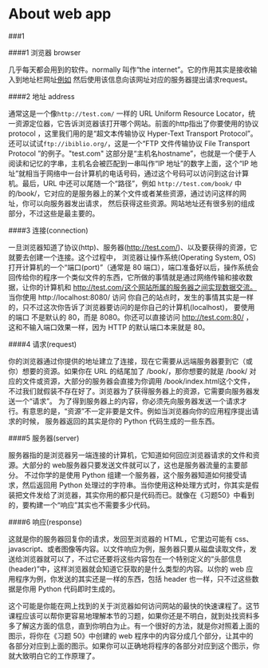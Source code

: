 # About web app

###1 

####1 浏览器 browser

几乎每天都会用到的软件。normally 叫作“the internet”。它的作用其实是接收输入到地址栏网址[例如](http://test.com/ ) 然后使用该信息向该网址对应的服务器提出请求request。

####2 地址 address 

通常这是一个像```http://test.com/``` 一样的 URL Uniform Resource Locator，统一资源定位器，它告诉浏览器该打开哪个网站。前面的http指出了你要使用的协议 protocol ，这里我们用的是“超文本传输协议 Hyper-Text Transport Protocol”。
还可以试试```ftp://ibiblio.org/```，这是一个“FTP 文件传输协议 File Transport Protocol ”的例子。"test.com"
这部分是“主机名hostname”，也就是一个便于人阅读和记忆的字串，主机名会被匹配到一串叫作“IP 地址”的数字上面，这个“IP
地址”就相当于网络中一台计算机的电话号码，通过这个号码可以访问到这台计算机。最后，URL 中还可以尾随一个“路径”，例如
```http://test.com/book/``` 中的/book/，它对应的是服务器上的某个文件或者某些资源，通过访问这样的网址，你可以向服务器发出请求，
然后获得这些资源。网站地址还有很多别的组成部分，不过这些是最主要的。

####3 连接(connection) 

一旦浏览器知道了协议(http)、服务器(http://test.com/)、以及要获得的资源，它就要去创建一个连接。这个过程中，
 浏览器让操作系统(Operating System, OS)打开计算机的一个“端口(port)”（通常是 80 端口），端口准备好以后，操作系统会回传给你的程序一个类似文件的东西，它所做的事情就是通过网络传输和接收数据，让你的计算机和
http://test.com/这个网站所属的服务器之间实现数据交流。 当你使用 http://localhost:8080/ 访问
你自己的站点时，发生的事情其实是一样的，只不过这次你告诉了浏览器要访问的是你自己的计算机(localhost)，
要使用的端口 不是默认的 80，而是 8080。你还可以直接访问 http://test.com:80/ ， 这和不输入端口效果一样，因为 HTTP 的默认端口本来就是 80。

####4 请求(request) 

你的浏览器通过你提供的地址建立了连接，现在它需要从远端服务器要到它（或你）想要的资源。如果你在 URL 的结尾加了 /book/，那你想要的就是 /book/ 对应的文件或资源，大部分的服务器会直接为你调用
/book/index.html这个文件，不过我们就假装不存在好了。浏览器为了获得服务器上的资源，它需要向服务器发送一个“请求”。
为了得到服务器上的内容，你必须先向服务器发送一个请求才行。有意思的是，“资源”不一定非要是文件。例如当浏览器向你的应用程序提出请求的时候，
服务器返回的其实是你的 Python 代码生成的一些东西。

####5 服务器(server) 

服务器指的是浏览器另一端连接的计算机，它知道如何回应浏览器请求的文件和资源。大部分的 web服务器只要发送文件就可以了，这也是服务器流量的主要部分。
不过你学的是使用 Python 组建一个服务器，这个服务器知道如何接受请求，然后返回用 Python
处理过的字符串。当你使用这种处理方式时，你其实是假装把文件发给了浏览器，其实你用的都只是代码而已。就像在《习题50》中看到的，要构建一个“响应”其实也不需要多少代码。

####6 响应(response) 

这就是你的服务器回复你的请求，发回至浏览器的 HTML，它里边可能有 css、javascript、或者图像等内容。以文件响应为例，服务器只要从磁盘读取文件，发送给浏览器就可以了，不过它还要将这些内容包在一个特别定义的“头部信息(header)”中，这样浏览器就会知道它获取的是什么类型的内容。以你的 web 应用程序为例，你发送的其实还是一样的东西，包括 header 也一样，只不过这些数据是你用 Python 代码即时生成的。

这个可能是你能在网上找到的关于浏览器如何访问网站的最快的快速课程了。这节课程应该可以帮你更容易地理解本节的习题，如果你还是不明白，就到处找资料多多了解这方面的信息，直到你明白为止。有一个很好的方法，就是你对照着上面的图示，将你在《习题 50》中创建的 web
程序中的内容分成几个部分，让其中的各部分对应到上面的图示。如果你可以正确地将程序的各部分对应到这个图示，你就大致明白它的工作原理了。
